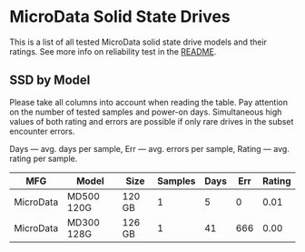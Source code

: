 MicroData Solid State Drives
============================

This is a list of all tested MicroData solid state drive models and their ratings. See
more info on reliability test in the [README](https://github.com/linuxhw/SMART).

SSD by Model
------------

Please take all columns into account when reading the table. Pay attention on the
number of tested samples and power-on days. Simultaneous high values of both rating
and errors are possible if only rare drives in the subset encounter errors.

Days   — avg. days per sample,
Err    — avg. errors per sample,
Rating — avg. rating per sample.

| MFG       | Model              | Size   | Samples | Days  | Err   | Rating |
|-----------|--------------------|--------|---------|-------|-------|--------|
| MicroData | MD500 120G         | 120 GB | 1       | 5     | 0     | 0.01   |
| MicroData | MD300 128G         | 126 GB | 1       | 41    | 666   | 0.00   |
